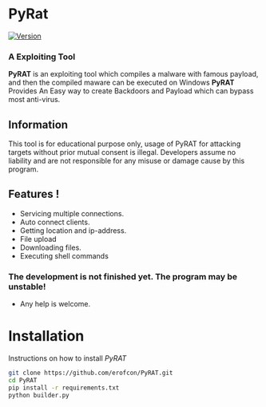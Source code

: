 
# PyRat

[![Version](https://img.shields.io/badge/PyRAT-0.1-green)]()

###  A Exploiting Tool

**PyRAT** is an exploiting tool which compiles a malware with famous payload, and then the compiled maware can be executed on Windows **PyRAT** Provides An Easy way to create Backdoors and Payload which can bypass most anti-virus. 
 
 ## Information
 This tool is for educational purpose only, usage of PyRAT for attacking targets without prior mutual consent is illegal.
Developers assume no liability and are not responsible for any misuse or damage cause by this program.

 ## Features !
- Servicing multiple connections.
- Auto connect clients.
- Getting location and ip-address.
- File upload
- Downloading files.
- Executing shell commands


### The development is not finished yet. The program may be unstable!
- Any help is welcome. 


# Installation
Instructions on how to install *PyRAT*
```bash
git clone https://github.com/erofcon/PyRAT.git
cd PyRAT
pip install -r requirements.txt
python builder.py
```

